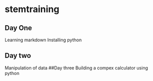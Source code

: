 # stemtraining
## Day One
Learning markdown Installing python
## Day two
 Manipulation of data
 ##Day three
 Building a compex calculator using python
